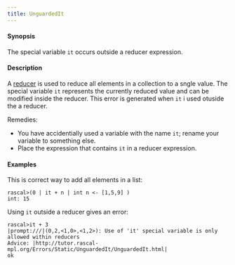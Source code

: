```yaml
---
title: UnguardedIt
---
```


#### Synopsis

The special variable `it` occurs outside a reducer expression.

#### Description

A [reducer](../../Rascal/Expressions/Reducer/index.md) is used to reduce all elements in a collection to a sngle value.
The special variable `it` represents the currently reduced value and can be modified inside the reducer.
This error is generated when `it` i used otuside the a reducer.

Remedies:

*  You have accidentially used a variable with the name `it`; rename your variable to something else.
*  Place the expression that contains `it` in a reducer expression.

#### Examples

This is correct way to add all elements in a list:

```rascal-shell 
rascal>(0 | it + n | int n <- [1,5,9] )
int: 15
```
Using `it` outside a reducer gives an error:

```rascal-shell ,error
rascal>it + 3
|prompt:///|(0,2,<1,0>,<1,2>): Use of 'it' special variable is only allowed within reducers
Advice: |http://tutor.rascal-mpl.org/Errors/Static/UnguardedIt/UnguardedIt.html|
ok
```


